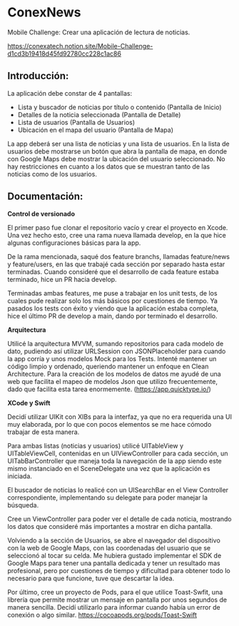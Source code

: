 # ConexNews

Mobile Challenge:
Crear una aplicación de lectura de noticias.

https://conexatech.notion.site/Mobile-Challenge-d1cd3b19418d45fd92780cc228c1ac86

## **Introducción:**

La aplicación debe constar de 4 pantallas:

- Lista y buscador de noticias por título o contenido (Pantalla de Inicio)
- Detalles de la noticia seleccionada (Pantalla de Detalle)
- Lista de usuarios (Pantalla de Usuarios)
- Ubicación en el mapa del usuario (Pantalla de Mapa)

La app deberá ser una lista de noticias y una lista de usuarios. En la lista de usuarios debe mostrarse un botón que abra la pantalla de mapa, en donde con Google Maps debe mostrar la ubicación del usuario seleccionado. No hay restricciones en cuanto a los datos que se muestran tanto de las noticias como de los usuarios.

## **Documentación:**

**Control de versionado**

El primer paso fue clonar el repositorio vacío y crear el proyecto en Xcode.
Una vez hecho esto, cree una rama nueva llamada develop, en la que hice algunas configuraciones básicas para la app.

De la rama mencionada, saqué dos feature branchs, llamadas feature/news y feature/users, en las que trabajé cada sección por separado hasta estar terminadas.
Cuando consideré que el desarrollo de cada feature estaba terminado, hice un PR hacia develop.

Terminadas ambas features, me puse a trabajar en los unit tests, de los cuales pude realizar solo los más básicos por cuestiones de tiempo.
Ya pasados los tests con éxito y viendo que la aplicación estaba completa, hice el último PR de develop a main, dando por terminado el desarrollo.


**Arquitectura**

Utilicé la arquitectura MVVM, sumando repositorios para cada modelo de dato, pudiendo así utilizar URLSession con JSONPlaceholder para cuando la app corría y unos modelos Mock para los Tests.
Intenté mantener un código limpio y ordenado, queriendo mantener un enfoque en Clean Architecture.
Para la creación de los modelos de datos me ayudé de una web que facilita el mapeo de modelos Json que utilizo frecuentemente, dado que facilita esta tarea enormemente. (https://app.quicktype.io/)

**XCode y Swift**

Decidí utilizar UIKit con XIBs para la interfaz, ya que no era requerida una UI muy elaborada, por lo que con pocos elementos se me hace cómodo trabajar de esta manera.

Para ambas listas (noticias y usuarios) utilicé UITableView y UITableViewCell, contenidas en un UIViewController para cada sección, un UITabBarController que maneja toda la navegación de la app siendo este mismo instanciado en el SceneDelegate una vez que la aplicación es iniciada.

El buscador de noticias lo realicé con un UISearchBar en el View Controller correspondiente, implementando su delegate para poder manejar la búsqueda.

Cree un ViewController para poder ver el detalle de cada noticia, mostrando los datos que consideré más importantes a mostrar en dicha pantalla.

Volviendo a la sección de Usuarios, se abre el navegador del dispositivo con la web de Google Maps, con las coordenadas del usuario que se seleccionó al tocar su celda. Me hubiera gustado implementar el SDK de Google Maps para tener una pantalla dedicada y tener un resultado mas profesional, pero por cuestiones de tiempo y dificultad para obtener todo lo necesario para que funcione, tuve que descartar la idea.

Por último, cree un proyecto de Pods, para el que utilice Toast-Swfit, una librería que permite mostrar un mensaje en pantalla por unos segundos de manera sencilla.
Decidí utilizarlo para informar cuando había un error de conexión o algo similar.
https://cocoapods.org/pods/Toast-Swift
